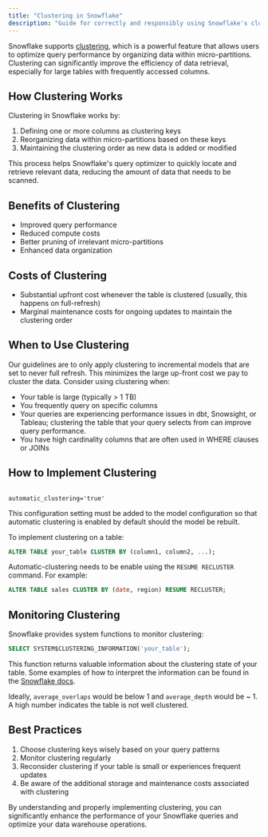 ```yaml
---
title: "Clustering in Snowflake"
description: "Guide for correctly and responsibly using Snowflake's clustering"
---
```


Snowflake supports [clustering](https://docs.snowflake.com/en/user-guide/tables-clustering-micropartitions), which is a powerful feature that allows users to optimize query performance by organizing data within micro-partitions. Clustering can significantly improve the efficiency of data retrieval, especially for large tables with frequently accessed columns.

## How Clustering Works

Clustering in Snowflake works by:

1. Defining one or more columns as clustering keys
2. Reorganizing data within micro-partitions based on these keys
3. Maintaining the clustering order as new data is added or modified

This process helps Snowflake's query optimizer to quickly locate and retrieve relevant data, reducing the amount of data that needs to be scanned.

## Benefits of Clustering

- Improved query performance
- Reduced compute costs
- Better pruning of irrelevant micro-partitions
- Enhanced data organization

## Costs of Clustering

- Substantial upfront cost whenever the table is clustered (usually, this happens on full-refresh)
- Marginal maintenance costs for ongoing updates to maintain the clustering order

## When to Use Clustering

Our guidelines are to only apply clustering to incremental models that are set to never full refresh. This minimizes the large up-front cost we pay to cluster the data. Consider using clustering when:

- Your table is large (typically > 1 TB)
- You frequently query on specific columns
- Your queries are experiencing performance issues in dbt, Snowsight, or Tableau; clustering the table that your query selects from can improve query performance. 
- You have high cardinality columns that are often used in WHERE clauses or JOINs

## How to Implement Clustering

<code>
automatic_clustering='true'
</code>

This configuration setting must be added to the model configuration so that automatic clustering is enabled by default should the model be rebuilt.

To implement clustering on a table:

```sql
ALTER TABLE your_table CLUSTER BY (column1, column2, ...);
```

Automatic-clustering needs to be enable using the `RESUME RECLUSTER` command.
For example:

```sql
ALTER TABLE sales CLUSTER BY (date, region) RESUME RECLUSTER;
```

## Monitoring Clustering

Snowflake provides system functions to monitor clustering:

```sql
SELECT SYSTEM$CLUSTERING_INFORMATION('your_table');
```

This function returns valuable information about the clustering state of your table. Some examples of how to interpret the information can be found in the [Snowflake docs](https://docs.snowflake.com/en/sql-reference/functions/system_clustering_information#examples).

Ideally, `average_overlaps` would be below 1 and `average_depth` would be ~ 1. A high number indicates the table is not well clustered.

## Best Practices

1. Choose clustering keys wisely based on your query patterns
2. Monitor clustering regularly
3. Reconsider clustering if your table is small or experiences frequent updates
4. Be aware of the additional storage and maintenance costs associated with clustering

By understanding and properly implementing clustering, you can significantly enhance the performance of your Snowflake queries and optimize your data warehouse operations.
